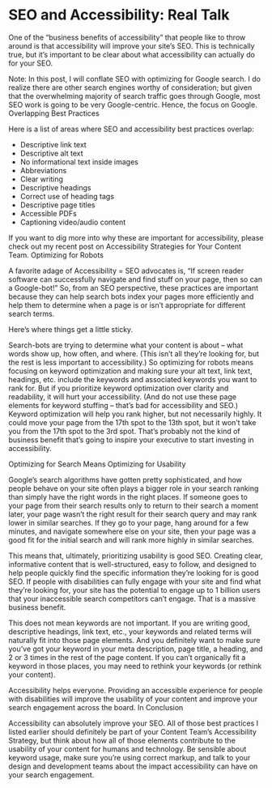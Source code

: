 # SEO and Accessibility: Real Talk

One of the “business benefits of accessibility” that people like to throw around is that accessibility will improve your site’s SEO. This is technically true, but it’s important to be clear about what accessibility can actually do for your SEO.

Note: In this post, I will conflate SEO with optimizing for Google search. I do realize there are other search engines worthy of consideration; but given that the overwhelming majority of search traffic goes through Google, most SEO work is going to be very Google-centric. Hence, the focus on Google.
Overlapping Best Practices

Here is a list of areas where SEO and accessibility best practices overlap:
* Descriptive link text
* Descriptive alt text
* No informational text inside images
* Abbreviations
* Clear writing
* Descriptive headings
* Correct use of heading tags
* Descriptive page titles
* Accessible PDFs
* Captioning video/audio content

If you want to dig more into why these are important for accessibility, please check out my recent post on Accessibility Strategies for Your Content Team.
Optimizing for Robots

A favorite adage of Accessibility = SEO advocates is, “If screen reader software can successfully navigate and find stuff on your page, then so can a Google-bot!” So, from an SEO perspective, these practices are important because they can help search bots index your pages more efficiently and help them to determine when a page is or isn’t appropriate for different search terms.

Here’s where things get a little sticky.

Search-bots are trying to determine what your content is about – what words show up, how often, and where. (This isn’t all they’re looking for, but the rest is less important to accessibility.) So optimizing for robots means focusing on keyword optimization and making sure your alt text, link text, headings, etc. include the keywords and associated keywords you want to rank for. But if you prioritize keyword optimization over clarity and readability, it will hurt your accessibility. (And do not use these page elements for keyword stuffing – that’s bad for accessibility and SEO.) Keyword optimization will help you rank higher, but not necessarily highly. It could move your page from the 17th spot to the 13th spot, but it won’t take you from the 17th spot to the 3rd spot. That’s probably not the kind of business benefit that’s going to inspire your executive to start investing in accessibility.

Optimizing for Search Means Optimizing for Usability

Google’s search algorithms have gotten pretty sophisticated, and how people behave on your site often plays a bigger role in your search ranking than simply have the right words in the right places. If someone goes to your page from their search results only to return to their search a moment later, your page wasn’t the right result for their search query and may rank lower in similar searches. If they go to your page, hang around for a few minutes, and navigate somewhere else on your site, then your page was a good fit for the initial search and will rank more highly in similar searches.

This means that, ultimately, prioritizing usability is good SEO. Creating clear, informative content that is well-structured, easy to follow, and designed to help people quickly find the specific information they’re looking for is good SEO. If people with disabilities can fully engage with your site and find what they’re looking for, your site has the potential to engage up to 1 billion users that your inaccessible search competitors can’t engage. That is a massive business benefit.

This does not mean keywords are not important. If you are writing good, descriptive headings, link text, etc., your keywords and related terms will naturally fit into those page elements. And you definitely want to make sure you’ve got your keyword in your meta description, page title, a heading, and 2 or 3 times in the rest of the page content. If you can’t organically fit a keyword in those places, you may need to rethink your keywords (or rethink your content).

Accessibility helps everyone. Providing an accessible experience for people with disabilities will improve the usability of your content and improve your search engagement across the board.
In Conclusion

Accessibility can absolutely improve your SEO. All of those best practices I listed earlier should definitely be part of your Content Team’s Accessibility Strategy, but think about how all of those elements contribute to the usability of your content for humans and technology. Be sensible about keyword usage, make sure you’re using correct markup, and talk to your design and development teams about the impact accessibility can have on your search engagement.

